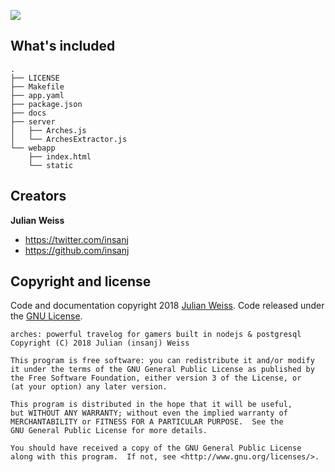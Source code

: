 <a href="http://github.com/insanj/arches"><img src="https://img.shields.io/badge/github--black.svg?logo=github&style=plastic&logoColor=white" /></a>

## What's included

```
.
├── LICENSE
├── Makefile
├── app.yaml
├── package.json
├── docs
├── server
│   ├── Arches.js
│   └── ArchesExtractor.js
└── webapp
    ├── index.html
    └── static
```

## Creators

**Julian Weiss**

- <https://twitter.com/insanj>
- <https://github.com/insanj>


## Copyright and license

Code and documentation copyright 2018 [Julian Weiss](https://github.com/insanj). Code released under the [GNU License](LICENSE). 

```
arches: powerful travelog for gamers built in nodejs & postgresql
Copyright (C) 2018 Julian (insanj) Weiss

This program is free software: you can redistribute it and/or modify
it under the terms of the GNU General Public License as published by
the Free Software Foundation, either version 3 of the License, or
(at your option) any later version.

This program is distributed in the hope that it will be useful,
but WITHOUT ANY WARRANTY; without even the implied warranty of
MERCHANTABILITY or FITNESS FOR A PARTICULAR PURPOSE.  See the
GNU General Public License for more details.

You should have received a copy of the GNU General Public License
along with this program.  If not, see <http://www.gnu.org/licenses/>.
```
